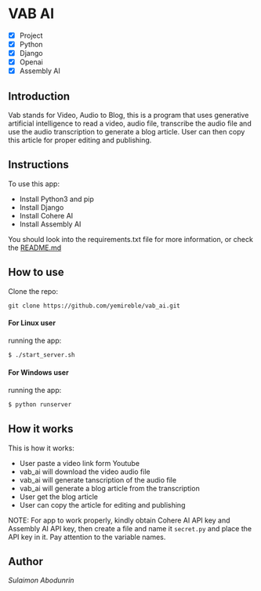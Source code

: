 # VAB AI
- [x] Project
- [x] Python
- [x] Django
- [x] Openai
- [x] Assembly AI

## Introduction
Vab stands for Video, Audio to Blog, this is a program that uses generative artificial intelligence to read a video, audio file, transcribe the audio file and use the audio transcription to generate a blog article. User can then copy this article for proper editing and publishing.

## Instructions
To use this app:
- Install Python3 and pip
- Install Django
- Install Cohere AI
- Install Assembly AI

You should look into the requirements.txt file for more information, or check the [README.md](https://github.com/yemireble/vab_ai/blob/main/README.md)

## How to use
Clone the repo:
```bash/
git clone https://github.com/yemireble/vab_ai.git
```
#### For Linux user
running the app:
```bash
$ ./start_server.sh
```
#### For Windows user
running the app:
```bash
$ python runserver
```

## How it works
This is how it works:
- User paste a video link form Youtube
- vab_ai will download the video audio file
- vab_ai will generate tanscription of the audio file
- vab_ai will generate a blog article from the transcription
- User get the blog article
- User can copy the article for editing and publishing

NOTE: For app to work properly, kindly obtain Cohere AI API key and Assembly AI API key, then create a file and name it `secret.py` and place the API key in it. Pay attention to the variable names.

## Author
*Sulaimon Abodunrin*
